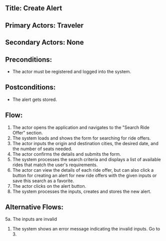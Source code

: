 ## Title: Create Alert

## Primary Actors: Traveler
## Secondary Actors: None

## Preconditions:
- The actor must be registered and logged into the system.

## Postconditions:
- The alert gets stored.

## Flow:
1. The actor opens the application and navigates to the "Search Ride Offer" section.
2. The system loads and shows the form for searching for ride offers.
3. The actor inputs the origin and destination cities, the desired date, and the number of seats needed.
4. The actor confirms the details and submits the form.
5. The system processes the search criteria and displays a list of available rides that match the user's requirements.
6. The actor can view the details of each ride offer, but can also click a button for creating an alert for new ride offers with the given inputs or save this search as a favorite.
7. The actor clicks on the alert button.
8. The system processes the inputs, creates and stores the new alert.

## Alternative Flows:
5a. The inputs are invalid
1.  The system shows an error message indicating the invalid inputs. Go to 3.